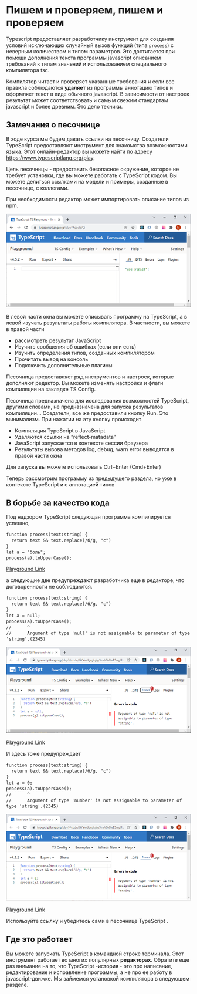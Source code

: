 # Пишем и проверяем, пишем и проверяем

Typescript предоставляет разработчику инструмент для создания условий исключающих случайный вызов функций (типа `process`) с неверным количеством и типом параметров. Это достигается при помощи дополнения текста программы javascript описанием требований к типам значений и использованием специального компилятора tsc.

Компилятор читает и проверяет указанные требования и если все правила соблюдаются **удаляет** из программы аннотацию типов и оформляет текст в виде обычного javascript. В зависимости от настроек результат может соответствовать и самым свежим стандартам javascript и более древним. Это дело техники.

## Замечания о песочнице

В ходе курса мы будем давать ссылки на песочницу. Создатели TypeScript предоставляют инструмент для знакомства возможностями языка. Этот онлайн-редактор вы можете найти по адресу https://www.typescriptlang.org/play. 

Цель песочницы - предоставить безопасное окружение, которое не требует установки, где вы можете работать с TypeScript кодом. Вы можете делиться ссылками на модели и примеры, созданные в песочнице, с коллегами. 

При необходимости редактор может импортировать описание типов из npm. 

![Вид окна песочницы](assets/playground.png)

В левой части окна вы можете описывать программу на TypeScript, а в левой изучать результаты работы компилятора. В частности, вы можете в правой части  

* рассмотреть результат JavaScript  
* Изучить сообщения об ошибках (если они есть) 
* Изучить определения типов, созданных компилятором 
* Прочитать вывод на консоль 
* Подключить дополнительные плагины 

Песочница предоставляет ряд инструментов и настроек, которые дополняют редактор. Вы можете изменять настройки и флаги компиляции на закладке TS Config.  

Песочница предназначена для исследования возможностей TypeScript, другими словами, не предназначена для запуска результатов компиляции... Создатели, все же предоставили кнопку Run. Это минимализм. При нажатии на эту кнопку происходит  

* Компиляция TypeScript в JavaScript 
* Удаляются ссылки на “reflect-matadata” 
* JavaScript запускается в контексте сессии браузера 
* Результаты вызова методов log, debug, warn error выводятся в правой части окна 

Для запуска вы можете использовать Ctrl+Enter (Cmd+Enter) 

Теперь рассмотрим программу из предыдущего раздела, но уже в контексте TypeScript и с аннотацией типов

## В борьбе за качество кода

Под надзором TypeScript следующая программа компилируется успешно,

```tsx
function process(text:string) {
  return text && text.replace(/б/g, "с")
}
let a = "боль";
process(a).toUpperCase();
```

[Playground Link](https://www.typescriptlang.org/play?#code/GYVwdgxgLglg9mABABwE5wgUwM7YBRSYAeUAXNlKjGAOYCUiA3gFCKKqZQipKEmIAyAYj5QAdB2QAbAIZY8AekCMIApoAaRACJAgiCa6zAL7MpnRDMQBeLUsB8IIG4QQDIgmgNzM0GHPhl0xUOAFVkZExUAGEZbEw8OmcgA)

а следующие две предупреждают разработчика еще в редакторе, что договоренности не соблюдаются.

```tsx
function process(text:string) {
  return text && text.replace(/б/g, "с")
}
let a = null;
process(a).toUpperCase();
//      ^
//      Argument of type 'null' is not assignable to parameter of type 'string'.(2345)
```

![Ошибка использования](assets/err1.png)

[Playground Link](https://www.typescriptlang.org/play?#code/GYVwdgxgLglg9mABABwE5wgUwM7YBRSYAeUAXNlKjGAOYCUiA3gFCKKqZQipKEmIAyAYj5QAdB2QAbAIZY8AekCMIApoAaRACJAgiCa6zAL7MpnRDMQBeRGBBSpAbmZoMOfDLpiocAKrJkmVABhGWxMPDp7IA)


И здесь тоже предупреждает

```tsx
function process(text:string) {
  return text && text.replace(/б/g, "с")
}
let a = 0;
process(a).toUpperCase();
//      ^
//      Argument of type 'number' is not assignable to parameter of type 'string'.(2345)
```

![еще одна ошибка](assets/err2.png)

[Playground Link](https://www.typescriptlang.org/play?#code/GYVwdgxgLglg9mABABwE5wgUwM7YBRSYAeUAXNlKjGAOYCUiA3gFCKKqZQipKEmIAyAYj5QAdB2QAbAIZY8AekCMIApoAaRACJAgiCa6zAL7MpnRDMQBeRAAYA3MzQYc+GXTFQ4AVWTJMqAMIy2Jh4dLZAA)

Используйте ссылку и убедитесь сами в песочнице  TypeScript .

## Где это работает

Вы можете запускать TypeScript в командной строке терминала. Этот инструмент работает во многих популярных **редакторах**. Обратите еще раз внимание на то, что  TypeScript -история - это про написание, редактирование и исправление программы, а не про ее работу в javascript-движке. Мы займемся установкой компилятора в следующем разделе.
